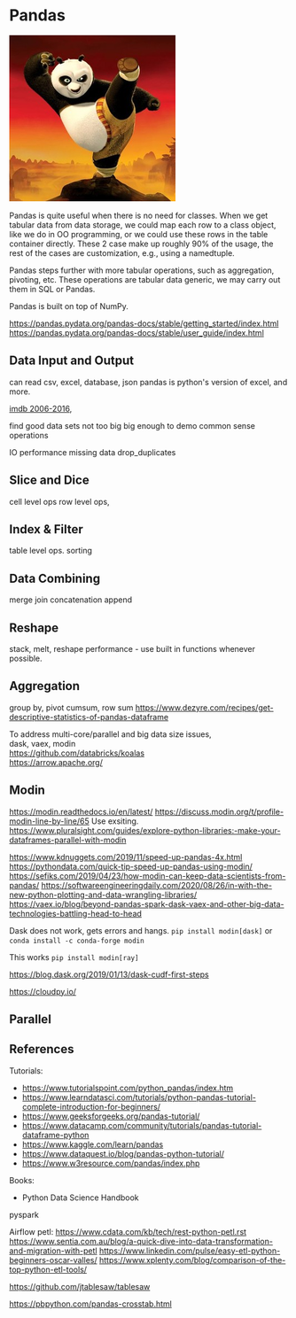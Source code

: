 # Pandas

![panda](docs/kung_fu_panda.jpg)

Pandas is quite useful when there is no need for classes.
When we get tabular data from data storage, we could map
each row to a class object, like we do in OO programming,
or we could use these rows in the table container directly.
These 2 case make up roughly 90% of the usage, the rest of
the cases are customization, e.g., using a namedtuple.

Pandas steps further with more tabular operations, such
as aggregation, pivoting, etc. These operations are tabular 
data generic, we may carry out them in SQL or Pandas.

Pandas is built on top of NumPy.

https://pandas.pydata.org/pandas-docs/stable/getting_started/index.html
https://pandas.pydata.org/pandas-docs/stable/user_guide/index.html

## Data Input and Output

can read csv, excel, database, json
pandas is python's version of excel, and more.

[imdb 2006-2016](https://www.kaggle.com/PromptCloudHQ/imdb-data),

find good data sets
not too big
big enough to demo
common sense operations


IO performance
missing data
drop_duplicates

## Slice and Dice
cell level ops
row level ops,

## Index & Filter
table level ops.
sorting

## Data Combining
merge join concatenation append

## Reshape
stack, melt, reshape
performance - use built in functions whenever possible.

## Aggregation
group by, pivot
cumsum, row sum
https://www.dezyre.com/recipes/get-descriptive-statistics-of-pandas-dataframe

To address multi-core/parallel and big data size issues,  
dask, vaex, modin  
https://github.com/databricks/koalas  
https://arrow.apache.org/


## Modin
https://modin.readthedocs.io/en/latest/
https://discuss.modin.org/t/profile-modin-line-by-line/65
Use exsiting.
https://www.pluralsight.com/guides/explore-python-libraries:-make-your-dataframes-parallel-with-modin

https://www.kdnuggets.com/2019/11/speed-up-pandas-4x.html
https://pythondata.com/quick-tip-speed-up-pandas-using-modin/
https://sefiks.com/2019/04/23/how-modin-can-keep-data-scientists-from-pandas/
https://softwareengineeringdaily.com/2020/08/26/in-with-the-new-python-plotting-and-data-wrangling-libraries/
https://vaex.io/blog/beyond-pandas-spark-dask-vaex-and-other-big-data-technologies-battling-head-to-head

Dask does not work, gets errors and hangs.
```pip install modin[dask]``` or ```conda install -c conda-forge modin```

This works
```pip install modin[ray]```

https://blog.dask.org/2019/01/13/dask-cudf-first-steps

https://cloudpy.io/

## Parallel

## References

Tutorials:
- https://www.tutorialspoint.com/python_pandas/index.htm
- https://www.learndatasci.com/tutorials/python-pandas-tutorial-complete-introduction-for-beginners/
- https://www.geeksforgeeks.org/pandas-tutorial/
- https://www.datacamp.com/community/tutorials/pandas-tutorial-dataframe-python
- https://www.kaggle.com/learn/pandas
- https://www.dataquest.io/blog/pandas-python-tutorial/
- https://www.w3resource.com/pandas/index.php

Books:
- Python Data Science Handbook


pyspark

Airflow
petl:
https://www.cdata.com/kb/tech/rest-python-petl.rst
https://www.sentia.com.au/blog/a-quick-dive-into-data-transformation-and-migration-with-petl
https://www.linkedin.com/pulse/easy-etl-python-beginners-oscar-valles/
https://www.xplenty.com/blog/comparison-of-the-top-python-etl-tools/

https://github.com/jtablesaw/tablesaw

https://pbpython.com/pandas-crosstab.html
 






